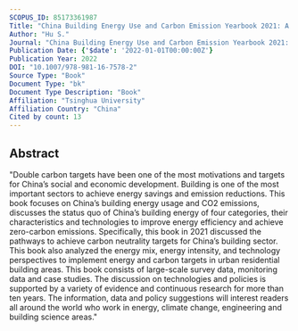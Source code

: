 ```yaml
---
SCOPUS_ID: 85173361987
Title: "China Building Energy Use and Carbon Emission Yearbook 2021: A Roadmap to Carbon Neutrality by 2060"
Author: "Hu S."
Journal: "China Building Energy Use and Carbon Emission Yearbook 2021: A Roadmap to Carbon Neutrality by 2060"
Publication Date: {'$date': '2022-01-01T00:00:00Z'}
Publication Year: 2022
DOI: "10.1007/978-981-16-7578-2"
Source Type: "Book"
Document Type: "bk"
Document Type Description: "Book"
Affiliation: "Tsinghua University"
Affiliation Country: "China"
Cited by count: 13
---
```


## Abstract
"Double carbon targets have been one of the most motivations and targets for China’s social and economic development. Building is one of the most important sectors to achieve energy savings and emission reductions. This book focuses on China’s building energy usage and CO2 emissions, discusses the status quo of China’s building energy of four categories, their characteristics and technologies to improve energy efficiency and achieve zero-carbon emissions. Specifically, this book in 2021 discussed the pathways to achieve carbon neutrality targets for China’s building sector. This book also analyzed the energy mix, energy intensity, and technology perspectives to implement energy and carbon targets in urban residential building areas. This book consists of large-scale survey data, monitoring data and case studies. The discussion on technologies and policies is supported by a variety of evidence and continuous research for more than ten years. The information, data and policy suggestions will interest readers all around the world who work in energy, climate change, engineering and building science areas."
